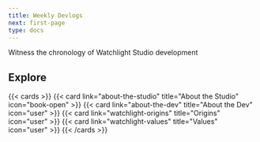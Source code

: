 ```yaml
---
title: Weekly Devlogs
next: first-page
type: docs
---
```


Witness the chronology of Watchlight Studio development

## Explore

{{< cards >}}
  {{< card link="about-the-studio" title="About the Studio" icon="book-open" >}}
  {{< card link="about-the-dev" title="About the Dev" icon="user" >}}
  {{< card link="watchlight-origins" title="Origins" icon="user" >}}
  {{< card link="watchlight-values" title="Values" icon="user" >}}
{{< /cards >}}